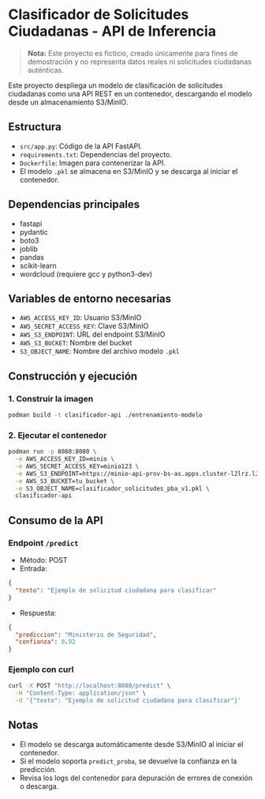 
# Clasificador de Solicitudes Ciudadanas - API de Inferencia

> **Nota:** Este proyecto es ficticio, creado únicamente para fines de demostración y no representa datos reales ni solicitudes ciudadanas auténticas.

Este proyecto despliega un modelo de clasificación de solicitudes ciudadanas como una API REST en un contenedor, descargando el modelo desde un almacenamiento S3/MinIO.

## Estructura
- `src/app.py`: Código de la API FastAPI.
- `requirements.txt`: Dependencias del proyecto.
- `Dockerfile`: Imagen para contenerizar la API.
- El modelo `.pkl` se almacena en S3/MinIO y se descarga al iniciar el contenedor.

## Dependencias principales
- fastapi
- pydantic
- boto3
- joblib
- pandas
- scikit-learn
- wordcloud (requiere gcc y python3-dev)

## Variables de entorno necesarias
- `AWS_ACCESS_KEY_ID`: Usuario S3/MinIO
- `AWS_SECRET_ACCESS_KEY`: Clave S3/MinIO
- `AWS_S3_ENDPOINT`: URL del endpoint S3/MinIO
- `AWS_S3_BUCKET`: Nombre del bucket
- `S3_OBJECT_NAME`: Nombre del archivo modelo `.pkl`

## Construcción y ejecución

### 1. Construir la imagen
```sh
podman build -t clasificador-api ./entrenamiento-modelo
```

### 2. Ejecutar el contenedor
```sh
podman run -p 8080:8080 \
  -e AWS_ACCESS_KEY_ID=minio \
  -e AWS_SECRET_ACCESS_KEY=minio123 \
  -e AWS_S3_ENDPOINT=https://minio-api-prov-bs-as.apps.cluster-l2lrz.l2lrz.sandbox2518.opentlc.com \
  -e AWS_S3_BUCKET=tu_bucket \
  -e S3_OBJECT_NAME=clasificador_solicitudes_pba_v1.pkl \
  clasificador-api
```

## Consumo de la API

### Endpoint `/predict`
- Método: POST
- Entrada:
```json
{
  "texto": "Ejemplo de solicitud ciudadana para clasificar"
}
```
- Respuesta:
```json
{
  "prediccion": "Ministerio de Seguridad",
  "confianza": 0.92
}
```

### Ejemplo con curl
```sh
curl -X POST "http://localhost:8080/predict" \
  -H "Content-Type: application/json" \
  -d '{"texto": "Ejemplo de solicitud ciudadana para clasificar"}'
```

## Notas
- El modelo se descarga automáticamente desde S3/MinIO al iniciar el contenedor.
- Si el modelo soporta `predict_proba`, se devuelve la confianza en la predicción.
- Revisa los logs del contenedor para depuración de errores de conexión o descarga.
